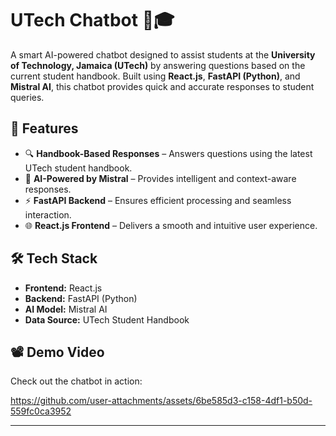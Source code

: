 # UTech Chatbot 🤖🎓  

A smart AI-powered chatbot designed to assist students at the **University of Technology, Jamaica (UTech)** by answering questions based on the current student handbook. Built using **React.js**, **FastAPI (Python)**, and **Mistral AI**, this chatbot provides quick and accurate responses to student queries.  

## 🚀 Features  
- 🔍 **Handbook-Based Responses** – Answers questions using the latest UTech student handbook.  
- 🧠 **AI-Powered by Mistral** – Provides intelligent and context-aware responses.  
- ⚡ **FastAPI Backend** – Ensures efficient processing and seamless interaction.  
- 🌐 **React.js Frontend** – Delivers a smooth and intuitive user experience.  

## 🛠 Tech Stack  
- **Frontend:** React.js  
- **Backend:** FastAPI (Python)  
- **AI Model:** Mistral AI  
- **Data Source:** UTech Student Handbook  

## 📽️ Demo Video  
Check out the chatbot in action: 


https://github.com/user-attachments/assets/6be585d3-c158-4df1-b50d-559fc0ca3952


---

